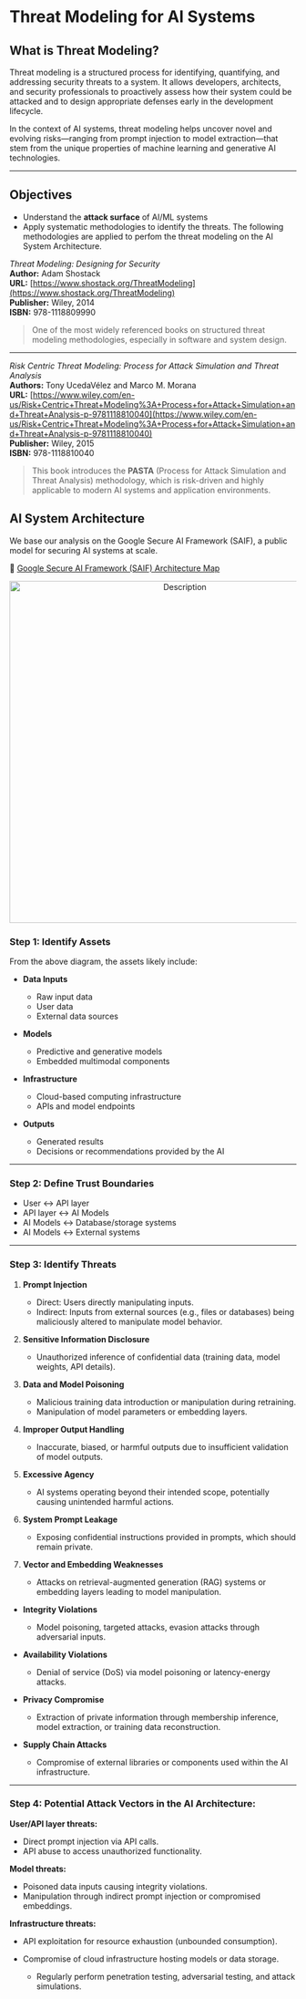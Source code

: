 

# Threat Modeling for AI Systems

## What is Threat Modeling?

Threat modeling is a structured process for identifying, quantifying, and addressing security threats to a system. It allows developers, architects, and security professionals to proactively assess how their system could be attacked and to design appropriate defenses early in the development lifecycle.

In the context of AI systems, threat modeling helps uncover novel and evolving risks—ranging from prompt injection to model extraction—that stem from the unique properties of machine learning and generative AI technologies.

---

## Objectives

- Understand the **attack surface** of AI/ML systems
- Apply systematic methodologies to identify the threats. The following methodologies are applied to perfom the threat modeling on the AI System Architecture.

*Threat Modeling: Designing for Security*  
**Author:** Adam Shostack  
**URL:** [https://www.shostack.org/ThreatModeling](https://www.shostack.org/ThreatModeling)  
**Publisher:** Wiley, 2014  
**ISBN:** 978-1118809990  

> One of the most widely referenced books on structured threat modeling methodologies, especially in software and system design.

---

*Risk Centric Threat Modeling: Process for Attack Simulation and Threat Analysis*  
**Authors:** Tony UcedaVélez and Marco M. Morana  
**URL:** [https://www.wiley.com/en-us/Risk+Centric+Threat+Modeling%3A+Process+for+Attack+Simulation+and+Threat+Analysis-p-9781118810040](https://www.wiley.com/en-us/Risk+Centric+Threat+Modeling%3A+Process+for+Attack+Simulation+and+Threat+Analysis-p-9781118810040)  
**Publisher:** Wiley, 2015  
**ISBN:** 978-1118810040  

> This book introduces the **PASTA** (Process for Attack Simulation and Threat Analysis) methodology, which is risk-driven and highly applicable to modern AI systems and application environments.

## AI System Architecture

We base our analysis on the Google Secure AI Framework (SAIF), a public model for securing AI systems at scale.

🔗 [Google Secure AI Framework (SAIF) Architecture Map](https://saif.google/secure-ai-framework/saif-map)


<p align="center">
  <img src="AISystemArchitecture-png" alt="Description" width="600"/>
</p>



### Step 1: Identify Assets

From the above diagram, the assets likely include:

- **Data Inputs**
  - Raw input data
  - User data
  - External data sources
  
- **Models**
  - Predictive and generative models
  - Embedded multimodal components
  
- **Infrastructure**
  - Cloud-based computing infrastructure
  - APIs and model endpoints
  
- **Outputs**
  - Generated results
  - Decisions or recommendations provided by the AI

---

### Step 2: Define Trust Boundaries

- User ↔ API layer
- API layer ↔ AI Models
- AI Models ↔ Database/storage systems
- AI Models ↔ External systems

---

### Step 3: Identify Threats

1. **Prompt Injection**
   - Direct: Users directly manipulating inputs.
   - Indirect: Inputs from external sources (e.g., files or databases) being maliciously altered to manipulate model behavior.

2. **Sensitive Information Disclosure**
   - Unauthorized inference of confidential data (training data, model weights, API details).

3. **Data and Model Poisoning**
   - Malicious training data introduction or manipulation during retraining.
   - Manipulation of model parameters or embedding layers.

4. **Improper Output Handling**
   - Inaccurate, biased, or harmful outputs due to insufficient validation of model outputs.

5. **Excessive Agency**
   - AI systems operating beyond their intended scope, potentially causing unintended harmful actions.

6. **System Prompt Leakage**
   - Exposing confidential instructions provided in prompts, which should remain private.

7. **Vector and Embedding Weaknesses**
   - Attacks on retrieval-augmented generation (RAG) systems or embedding layers leading to model manipulation.

- **Integrity Violations**
  - Model poisoning, targeted attacks, evasion attacks through adversarial inputs.

- **Availability Violations**
  - Denial of service (DoS) via model poisoning or latency-energy attacks.

- **Privacy Compromise**
  - Extraction of private information through membership inference, model extraction, or training data reconstruction.

- **Supply Chain Attacks**
  - Compromise of external libraries or components used within the AI infrastructure.

---

### Step 4: Potential Attack Vectors in the AI Architecture:

**User/API layer threats:**
- Direct prompt injection via API calls.
- API abuse to access unauthorized functionality.

**Model threats:**
- Poisoned data inputs causing integrity violations.
- Manipulation through indirect prompt injection or compromised embeddings.

**Infrastructure threats:**
- API exploitation for resource exhaustion (unbounded consumption).
- Compromise of cloud infrastructure hosting models or data storage.



  - Regularly perform penetration testing, adversarial testing, and attack simulations.

